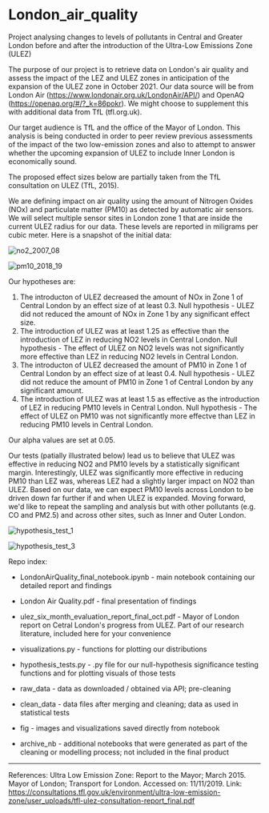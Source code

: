 # London_air_quality
Project analysing changes to levels of pollutants in Central and Greater London before and after the introduction of the Ultra-Low Emissions Zone (ULEZ)

The purpose of our project is to retrieve data on London's air quality and assess the impact of the LEZ and ULEZ zones in anticipation of the expansion of the ULEZ zone in October 2021. Our data source will be from London Air (https://www.londonair.org.uk/LondonAir/API/) and OpenAQ (https://openaq.org/#/?_k=86pokr). We might choose to supplement this with additional data from TfL (tfl.org.uk). 

Our target audience is TfL and the office of the Mayor of London. This analysis is being conducted in order to peer review previous assessments of the impact of the two low-emission zones and also to attempt to answer whether the upcoming expansion of ULEZ to include Inner London is economically sound. 

The proposed effect sizes below are partially taken from the TfL consultation on ULEZ (TfL, 2015).

We are defining impact on air quality using the amount of Nitrogen Oxides (NOx) and particulate matter (PM10) as detected by automatic air sensors. We will select multiple sensor sites in London zone 1 that are inside the current ULEZ radius for our data. These levels are reported in miligrams per cubic meter. Here is a snapshot of the initial data:

![no2_2007_08](https://github.com/Ioana-P/London_air_quality/blob/master/fig/no2_2007_08.jpg)

![pm10_2018_19](https://github.com/Ioana-P/London_air_quality/blob/master/fig/pm10_2018_19.jpg)

Our hypotheses are:
1. The introducton of ULEZ decreased the amount of NOx in Zone 1 of Central London by an effect size of at least 0.3. 
Null hypothesis - ULEZ did not reduced the amount of NOx in Zone 1 by any significant effect size.
2. The introduction of ULEZ was at least 1.25 as effective than the introduction of LEZ in reducing NO2 levels in Central London.
Null hypothesis - The effect of ULEZ on NO2 levels was not significantly more effective than LEZ in reducing NO2 levels in Central London. 
3. The introducton of ULEZ decreased the amount of PM10 in Zone 1 of Central London by an effect size of at least 0.4. 
Null hypothesis - ULEZ did not reduce the amount of PM10 in Zone 1 of Central London by any significant amount. 
4. The introduction of ULEZ was at least 1.5 as effective as the introduction of LEZ in reducing PM10 levels in Central London. 
Null hypothesis - The effect of ULEZ on PM10 was not significantly more effectve than LEZ in reducing PM10 levels in Central London. 

Our alpha values are set at 0.05.

Our tests (patially illustrated below) lead us to believe that ULEZ was effective in reducing NO2 and PM10 levels by a statistically significant margin. Interestingly, ULEZ was significantly more effective in reducing PM10 than LEZ was, whereas LEZ had a slightly larger impact on NO2 than ULEZ. Based on our data, we can expect PM10 levels across London to be driven down far further if and when ULEZ is expanded. Moving forward, we'd like to repeat the sampling and analysis but with other pollutants (e.g. CO and PM2.5) and across other sites, such as Inner and Outer London.


![hypothesis_test_1](https://github.com/Ioana-P/London_air_quality/blob/master/fig/hypothesis_test_1.jpg)

![hypothesis_test_3](https://github.com/Ioana-P/London_air_quality/blob/master/fig/hypothesis_test_2.jpg)


Repo index:
* LondonAirQuality_final_notebook.ipynb - main notebook containing our detailed report and findings
* London Air Quality.pdf - final presentation of findings
* ulez_six_month_evaluation_report_final_oct.pdf - Mayor of London report on Cetral London's progress from ULEZ. Part of our research literature, included here for your convenience
* visualizations.py - functions for plotting our distributions
* hypothesis_tests.py - .py file for our null-hypothesis significance testing functions and for plotting visuals of those tests


* raw_data - data as downloaded / obtained via API; pre-cleaning
* clean_data - data files after merging and cleaning; data as used in statistical tests
* fig - images and visualizations saved directly from notebook
* archive_nb - additional notebooks that were generated as part of the cleaning or modelling process; not included in the final product

_________________________________________________________________________
References:
Ultra Low Emission Zone: Report to the Mayor; March 2015. Mayor of London; Transport for London. Accessed on: 11/11/2019. Link:
https://consultations.tfl.gov.uk/environment/ultra-low-emission-zone/user_uploads/tfl-ulez-consultation-report_final.pdf
